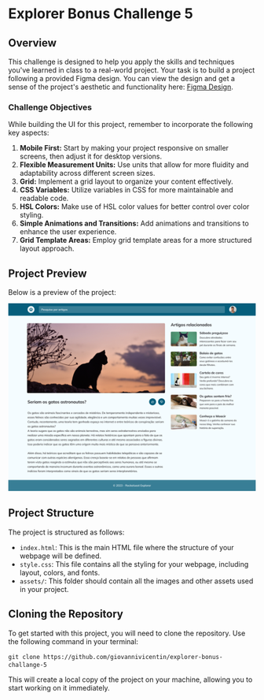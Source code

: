 # Explorer Bonus Challenge 5

## Overview

This challenge is designed to help you apply the skills and techniques you've learned in class to a real-world project. Your task is to build a project following a provided Figma design. You can view the design and get a sense of the project's aesthetic and functionality here: [Figma Design](https://www.figma.com/community/file/1256354927622258124).

### Challenge Objectives

While building the UI for this project, remember to incorporate the following key aspects:

1. **Mobile First:** Start by making your project responsive on smaller screens, then adjust it for desktop versions.
2. **Flexible Measurement Units:** Use units that allow for more fluidity and adaptability across different screen sizes.
3. **Grid:** Implement a grid layout to organize your content effectively.
4. **CSS Variables:** Utilize variables in CSS for more maintainable and readable code.
5. **HSL Colors:** Make use of HSL color values for better control over color styling.
6. **Simple Animations and Transitions:** Add animations and transitions to enhance the user experience.
7. **Grid Template Areas:** Employ grid template areas for a more structured layout approach.

## Project Preview

Below is a preview of the project:

![Project Preview](assets/project.png)

## Project Structure

The project is structured as follows:

- `index.html`: This is the main HTML file where the structure of your webpage will be defined.
- `style.css`: This file contains all the styling for your webpage, including layout, colors, and fonts.
- `assets/`: This folder should contain all the images and other assets used in your project.

## Cloning the Repository

To get started with this project, you will need to clone the repository. Use the following command in your terminal:

```
git clone https://github.com/giovannivicentin/explorer-bonus-challange-5
```

This will create a local copy of the project on your machine, allowing you to start working on it immediately.
